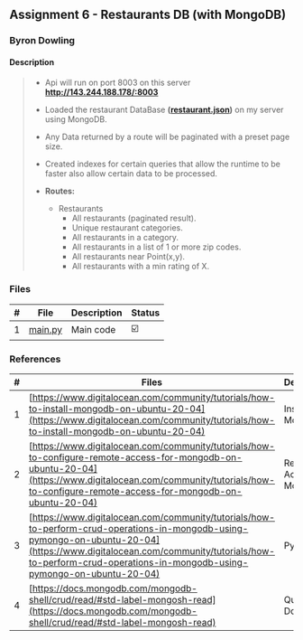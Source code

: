 
## Assignment 6 -  Restaurants DB (with MongoDB)

### Byron Dowling

#### Description

> - Api will run on port 8003 on this server **<http://143.244.188.178/:8003>**
> - Loaded the restaurant DataBase **([restaurant.json](https://github.com/Byron-Dowling/5303-Adv-DBM-Dowling/blob/main/Assignments/A06/restaurant.json))** on my server using MongoDB.
> - Any Data returned by a route will be paginated with a preset page size.
> - Created indexes for certain queries that allow the runtime to be faster also allow certain data to be processed.
>
> - **Routes:**
>   - Restaurants
>     - All restaurants (paginated result).
>     - Unique restaurant categories.
>     - All restaurants in a category.
>     - All restaurants in a list of 1 or more zip codes.
>     - All restaurants near Point(x,y).
>     - All restaurants with a min rating of X.
>

### Files

|   #   | File                               | Description          | Status                  |
| :---: | ---------------------------------- | -------------------- | ----------------------- |
|   1   | [main.py](main.py)                 | Main code            | :ballot_box_with_check: |


### References

|   #   | Files                                                                                                                                                                                                                                                | Description               | Status                  |
| :---: | ---------------------------------------------------------------------------------------------------------------------------------------------------------------------------------------------------------------------------------------------------- | ------------------------- | ----------------------- |
|   1   | [https://www.digitalocean.com/community/tutorials/how-to-install-mongodb-on-ubuntu-20-04](https://www.digitalocean.com/community/tutorials/how-to-install-mongodb-on-ubuntu-20-04)                                                                   | Install MongoDB           | :ballot_box_with_check: |
|   2   | [https://www.digitalocean.com/community/tutorials/how-to-configure-remote-access-for-mongodb-on-ubuntu-20-04](https://www.digitalocean.com/community/tutorials/how-to-configure-remote-access-for-mongodb-on-ubuntu-20-04)                           | Remote Access for MongoDB | :ballot_box_with_check: |
|   3   | [https://www.digitalocean.com/community/tutorials/how-to-perform-crud-operations-in-mongodb-using-pymongo-on-ubuntu-20-04](https://www.digitalocean.com/community/tutorials/how-to-perform-crud-operations-in-mongodb-using-pymongo-on-ubuntu-20-04) | Py Mongo                  | :ballot_box_with_check: |
|   4   | [https://docs.mongodb.com/mongodb-shell/crud/read/#std-label-mongosh-read](https://docs.mongodb.com/mongodb-shell/crud/read/#std-label-mongosh-read)                                                                                                 | Query Documents           | :ballot_box_with_check: |
